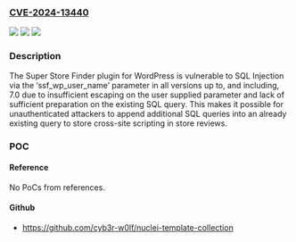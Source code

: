### [CVE-2024-13440](https://cve.mitre.org/cgi-bin/cvename.cgi?name=CVE-2024-13440)
![](https://img.shields.io/static/v1?label=Product&message=Super%20Store%20Finder&color=blue)
![](https://img.shields.io/static/v1?label=Version&message=*%3C%3D%207.0%20&color=brighgreen)
![](https://img.shields.io/static/v1?label=Vulnerability&message=CWE-89%20Improper%20Neutralization%20of%20Special%20Elements%20used%20in%20an%20SQL%20Command%20('SQL%20Injection')&color=brighgreen)

### Description

The Super Store Finder plugin for WordPress is vulnerable to SQL Injection via the ‘ssf_wp_user_name’ parameter in all versions up to, and including, 7.0 due to insufficient escaping on the user supplied parameter and lack of sufficient preparation on the existing SQL query.  This makes it possible for unauthenticated attackers to append additional SQL queries into an already existing query to store cross-site scripting in store reviews.

### POC

#### Reference
No PoCs from references.

#### Github
- https://github.com/cyb3r-w0lf/nuclei-template-collection

